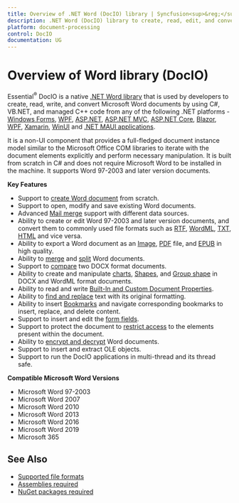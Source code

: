 ```yaml
---
title: Overview of .NET Word (DocIO) library | Syncfusion<sup>&reg;</sup>
description: .NET Word (DocIO) library to create, read, edit, and convert Word documents in C#, VB.NET without Microsoft Word or interop dependencies.
platform: document-processing
control: DocIO
documentation: UG
---
```

# Overview of Word library (DocIO)

Essential<sup>&reg;</sup> DocIO is a native [.NET Word library](https://www.syncfusion.com/document-processing/word-framework/net) that is used by developers to create, read, write, and convert Microsoft Word documents by using C#, VB.NET, and managed C++ code from any of the following .NET platforms - [Windows Forms](https://help.syncfusion.com/document-processing/word/word-library/net/create-word-document-in-windows-forms), [WPF](https://help.syncfusion.com/document-processing/word/word-library/net/create-word-document-in-wpf), [ASP.NET](https://help.syncfusion.com/document-processing/word/word-library/net/create-word-document-in-asp-net), [ASP.NET MVC](https://help.syncfusion.com/document-processing/word/word-library/net/create-word-document-in-asp-net-mvc), [ASP.NET Core](https://help.syncfusion.com/document-processing/word/word-library/net/create-word-document-in-asp-net-core), [Blazor](https://help.syncfusion.com/document-processing/word/word-library/net/create-word-document-in-blazor), [WPF](https://help.syncfusion.com/document-processing/word/word-library/net/create-word-document-in-wpf), [Xamarin](https://help.syncfusion.com/document-processing/word/word-library/net/create-word-document-in-xamarin), [WinUI](https://help.syncfusion.com/document-processing/word/word-library/net/create-word-document-in-winui) and [.NET MAUI applications](https://help.syncfusion.com/document-processing/word/word-library/net/create-word-document-in-maui). 

It is a non-UI component that provides a full-fledged document instance model similar to the Microsoft Office COM libraries to iterate with the document elements explicitly and perform necessary manipulation. It is built from scratch in C# and does not require Microsoft Word to be installed in the machine. It supports Word 97-2003 and later version documents.

**Key Features**

* Support to [create Word document](https://help.syncfusion.com/document-processing/word/word-library/net/getting-started) from scratch.
* Support to open, modify and save existing Word documents.
* Advanced [Mail merge](https://help.syncfusion.com/document-processing/word/word-library/net/working-with-mail-merge) support with different data sources.
* Ability to create or edit Word 97-2003 and later version documents, and convert them to commonly used file formats such as [RTF](https://help.syncfusion.com/document-processing/word/word-library/net/rtf), [WordML](https://help.syncfusion.com/document-processing/word/word-library/net/word-file-formats#word-processing-xml-xml), [TXT](https://help.syncfusion.com/document-processing/word/word-library/net/text), [HTML](https://help.syncfusion.com/document-processing/word/word-library/net/html) and vice versa.
* Ability to export a Word document as an [Image](https://help.syncfusion.com/document-processing/word/conversions/word-to-image/net/word-to-image), [PDF](https://help.syncfusion.com/document-processing/word/conversions/word-to-pdf/net/word-to-pdf) file, and [EPUB](https://help.syncfusion.com/document-processing/word/word-library/net/word-to-epub) in high quality.
* Ability to [merge](https://help.syncfusion.com/document-processing/word/word-library/net/word-document/merging-word-documents) and [split](https://help.syncfusion.com/document-processing/word/word-library/net/word-document/split-word-documents) Word documents.
* Support to [compare](https://help.syncfusion.com/document-processing/word/word-library/net/word-document/compare-word-documents) two DOCX format documents.
* Ability to create and manipulate [charts](https://help.syncfusion.com/document-processing/word/word-library/net/working-with-charts), [Shapes](https://help.syncfusion.com/document-processing/word/word-library/net/working-with-shapes), and [Group shape](https://help.syncfusion.com/document-processing/word/word-library/net/working-with-shapes#grouping-shapes) in DOCX and WordML format documents.
* Ability to read and write [Built-In and Custom Document Properties](https://help.syncfusion.com/document-processing/word/word-library/net/working-with-word-document#working-with-word-document-properties).
* Ability to [find and replace](https://help.syncfusion.com/document-processing/word/word-library/net/working-with-find-and-replace) text with its original formatting.
* Ability to insert [Bookmarks](https://help.syncfusion.com/document-processing/word/word-library/net/working-with-bookmarks) and navigate corresponding bookmarks to insert, replace, and delete content.
* Support to insert and edit the [form fields](https://help.syncfusion.com/document-processing/word/word-library/net/working-with-form-fields).
* Support to protect the document to [restrict access](https://help.syncfusion.com/document-processing/word/word-library/net/working-with-security#protecting-word-document-from-editing) to the elements present within the document.
* Ability to [encrypt and decrypt](https://help.syncfusion.com/document-processing/word/word-library/net/working-with-security) Word documents.
* Support to insert and extract OLE objects.
* Support to run the DocIO applications in multi-thread and its thread safe.

**Compatible Microsoft Word Versions**

* Microsoft Word 97-2003
* Microsoft Word 2007
* Microsoft Word 2010
* Microsoft Word 2013
* Microsoft Word 2016
* Microsoft Word 2019
* Microsoft 365

## See Also

* [Supported file formats](https://help.syncfusion.com/document-processing/word/word-library/net/support-file-formats)
* [Assemblies required](https://help.syncfusion.com/document-processing/word/word-library/net/assemblies-required)
* [NuGet packages required](https://help.syncfusion.com/document-processing/word/word-library/net/nuget-packages-required)
